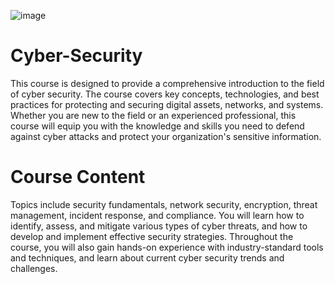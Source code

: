 ![image](https://user-images.githubusercontent.com/83159713/212993716-48a620ac-b288-4c64-8740-f265313bacc8.png)

# Cyber-Security
This course is designed to provide a comprehensive introduction to the field of cyber security. The course covers key concepts, technologies, and best practices for protecting and securing digital assets, networks, and systems.  Whether you are new to the field or an experienced professional, this course will equip you with the knowledge and skills you need to defend against cyber attacks and protect your organization's sensitive information. 
# Course Content
Topics include security fundamentals, network security, encryption, threat management, incident response, and compliance. You will learn how to identify, assess, and mitigate various types of cyber threats, and how to develop and implement effective security strategies. Throughout the course, you will also gain hands-on experience with industry-standard tools and techniques, and learn about current cyber security trends and challenges.
